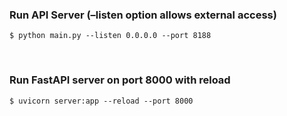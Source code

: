 ### Run API Server (–listen option allows external access)
`$ python main.py --listen 0.0.0.0 --port 8188`

<br>

### Run FastAPI server on port 8000 with reload
`$ uvicorn server:app --reload --port 8000`


